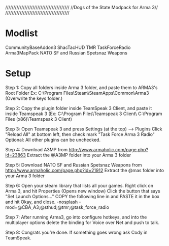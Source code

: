 ////////////////////////////////////////
//Dogs of the State Modpack for Arma 3//
////////////////////////////////////////

Modlist
=======
CommunityBaseAddon3
ShacTacHUD
TMR
TaskForceRadio
Arma3MapPack
NATO SF and Russian Spetsnaz Weapons

Setup
=====

Step 1: Copy all folders inside Arma 3 folder, and paste them to ARMA3's Root Folder 
Ex: C:\Program Files\Steam\SteamApps\Common\Arma3\
(Overwrite the keys folder.)

Step 2: Copy the plugin folder inside TeamSpeak 3 Client, and paste it inside
Teamspeak 3 (Ex: C:\Program Files\Teamspeak 3 Client\ <OR> C:\Program Files (x86)\Teamspeak 3 Client\)

Step 3: Open Teamspeak 3 and press Settings (at the top) --> Plugins
Click "Reload All" at bottom left, then check mark "Task Force Arma 3 Radio"
Optional: All other plugins can be unchecked.

Step 4: Download A3MP from http://www.armaholic.com/page.php?id=23863
Extract the @A3MP folder into your Arma 3 folder

Step 5: Download NATO SF and Russian Spetsnaz Weapons from http://www.armaholic.com/page.php?id=21912
Extract the @mas folder into your Arma 3 folder

Step 6: Open your steam library that lists all your games.
Right click on Arma 3, and hit Properties (Opens new window)
Click the button that says "Set Launch Options..."
COPY the following line in and PASTE it in the box and hit Okay, and close.
-nosplash -mod=@CBA_A3;@sthud;@tmr;@task_force_radio

Step 7: After running Arma3, go into configure hotkeys, and into the multiplayer options
delete the binding for Voice over Net and push to talk.

Step 8: Congrats you're done. If something goes wrong ask Cody in TeamSpeak.